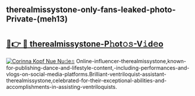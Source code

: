 ## therealmissystone-only-fans​-leaked-photo​-Private-(meh13)


# <h2><a href="https://mediaupload.pro?title=therealmissystone&ref=git">🔗👉 🔴 therealmissystone-P𝚑ot𝚘𝚜-V𝚒d𝚎o</a></h2>

[![Corinna Kopf Nue Nu𝚍e𝚜](https://i.imgur.com/0qMVB7G.gif)](https://mediaupload.pro?title=therealmissystone&ref=git)
Online-influencer-therealmissystone,known-for-publishing-dance-and-lifestyle-content,-including-performances-and-vlogs-on-social-media-platforms.Brilliant-ventriloquist-assistant-therealmissystone,celebrated-for-their-exceptional-abilities-and-accomplishments-in-assisting-ventriloquists.  